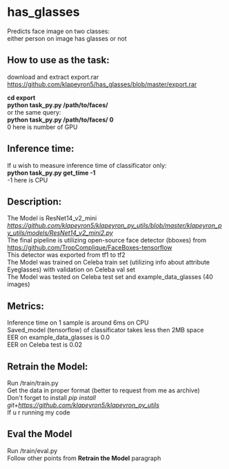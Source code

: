 # has_glasses
Predicts face image on two classes:  
either person on image has glasses or not  

## How to use as the task:
download and extract export.rar https://github.com/klapeyron5/has_glasses/blob/master/export.rar  
  
**cd export**  
**python task_py.py /path/to/faces/**  
or the same query:  
**python task_py.py /path/to/faces/ 0**  
0 here is number of GPU  

## Inference time:
If u wish to measure inference time of classificator only:  
**python task_py.py get_time -1**  
-1 here is CPU

## Description:
The Model is ResNet14_v2_mini *https://github.com/klapeyron5/klapeyron_py_utils/blob/master/klapeyron_py_utils/models/ResNet14_v2_mini2.py*  
The final pipeline is utilizing open-source face detector (bboxes) from https://github.com/TropComplique/FaceBoxes-tensorflow  
This detector was exported from tf1 to tf2  
The Model was trained on Celeba train set (utilizing info about attribute Eyeglasses) with validation on Celeba val set  
The Model was tested on Celeba test set and example_data_glasses (40 images)  

## Metrics:
Inference time on 1 sample is around 6ms on CPU  
Saved_model (tensorflow) of classificator takes less then 2MB space  
EER on example_data_glasses is 0.0  
EER on Celeba test is 0.02

## Retrain the Model:
Run /train/train.py  
Get the data in proper format (better to request from me as archive)  
Don't forget to install *pip install git+https://github.com/klapeyron5/klapeyron_py_utils*  
If u r running my code  

## Eval the Model
Run /train/eval.py  
Follow other points from **Retrain the Model** paragraph  
